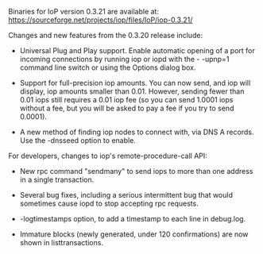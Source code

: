 Binaries for IoP version 0.3.21 are available at:
  https://sourceforge.net/projects/iop/files/IoP/iop-0.3.21/

Changes and new features from the 0.3.20 release include:

* Universal Plug and Play support.  Enable automatic opening of a port for incoming connections by running iop or iopd with the - -upnp=1 command line switch or using the Options dialog box.

* Support for full-precision iop amounts.  You can now send, and iop will display, iop amounts smaller than 0.01.  However, sending fewer than 0.01 iops still requires a 0.01 iop fee (so you can send 1.0001 iops without a fee, but you will be asked to pay a fee if you try to send 0.0001).

* A new method of finding iop nodes to connect with, via DNS A records. Use the -dnsseed option to enable.

For developers, changes to iop's remote-procedure-call API:

* New rpc command "sendmany" to send iops to more than one address in a single transaction.

* Several bug fixes, including a serious intermittent bug that would sometimes cause iopd to stop accepting rpc requests. 

* -logtimestamps option, to add a timestamp to each line in debug.log.

* Immature blocks (newly generated, under 120 confirmations) are now shown in listtransactions.
